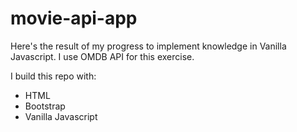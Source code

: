# movie-api-app
Here's the result of my progress to implement knowledge in Vanilla Javascript. I use OMDB API for this exercise.

I build this repo with:
- HTML
- Bootstrap
- Vanilla Javascript
